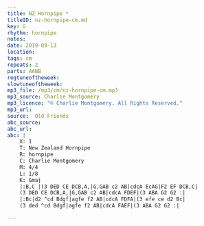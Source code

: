 ```yaml
---
title: NZ Hornpipe *
titleID: nz-hornpipe-cm.md
key: G
rhythm: hornpipe
notes:
date: 2019-09-13
location:
tags: cm
repeats: 2
parts: AABB
regtuneoftheweek:
slowtuneoftheweek:
mp3_file: /mp3/cm/nz-hornpipe-cm.mp3
mp3_source: Charlie Montgomery
mp3_licence: "© Charlie Montgomery. All Rights Reserved."
mp3_url:
source:  Old Friends
abc_source:
abc_url:
abc: |
    X: 1
    T: New Zealand Hornpipe
    R: hornpipe
    C: Charlie Montgomery
    M: 4/4
    L: 1/8
    K: Gmaj
    |:B,C |(3 DED CE DCB,A,|G,GAB c2 AB|cdcA EcAG|F2 EF DCB,C|
    (3 DED CE DCB,A,|G,GAB c2 AB|cdcA FDEF|(3 ABA G2 G2 :|
    |:Bc|d2 ^cd Bdgf|agfe f2 AB|cdcA FDFA|(3 efe ce d2 Bc|
    (3 ded ^cd Bdgf|agfe f2 AB|cdcA FAEF|(3 ABA G2 G2 :|

---
```

